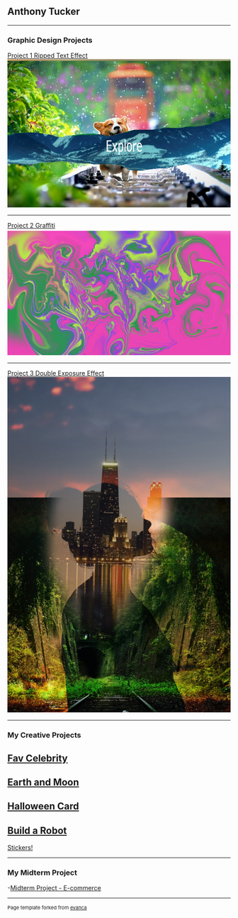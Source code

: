 ## Anthony Tucker

---

### Graphic Design Projects

[Project 1 Ripped Text Effect](/sample_page)
<img src="images/corgi-4415649_960_720.jpg?raw=true"/>

---
[Project 2 Graffiti](/pdf/sample_presentation.pdf)
<img src="images/Rippedeffect.png?raw=true"/>

---
[Project 3 Double Exposure Effect](http://example.com/)
<img src="images/0cf87e37f2a4dd631d81ba62098c3466.jpg?raw=true"/> 

---

### My Creative Projects

[Fav Celebrity](https://trinket.io/html/3d36e103f6)
---
[Earth and Moon](https://trinket.io/html/8d595556bb)
---
[Halloween Card](https://trinket.io/html/811a421992)
---
[Build a Robot](https://trinket.io/html/0694353959)
---
[Stickers!](https://trinket.io/html/30c8f993f6)

---
### My Midterm Project
-[Midterm Project - E-commerce](https://tuckers-restaurant.w3spaces.com)



---
<p style="font-size:11px">Page template forked from <a href="https://github.com/evanca/quick-portfolio">evanca</a></p>
<!-- Remove above link if you don't want to attibute -->
